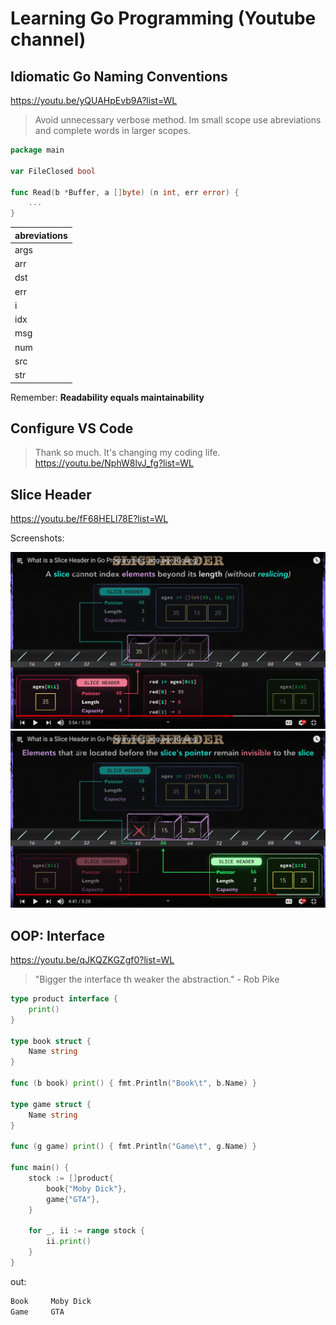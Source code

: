 # Learning Go Programming (Youtube channel)

## Idiomatic Go Naming Conventions

https://youtu.be/yQUAHpEvb9A?list=WL

> Avoid unnecessary verbose method. Im small scope use abreviations and complete words in larger scopes.

```go
package main

var FileClosed bool

func Read(b *Buffer, a []byte) (n int, err error) {
    ...
}
```

|abreviations|
|--------|
|args    |
|arr     |
|dst     |
|err     |
|i       |
|idx     |
|msg     |
|num     |
|src     |
|str     |

Remember: **Readability equals maintainability**

## Configure VS Code

> Thank so much. It's changing my coding life.
https://youtu.be/NphW8lvJ_fg?list=WL

## Slice Header

https://youtu.be/fF68HELl78E?list=WL

Screenshots:

![Alt text](./SliceHeaderSl0.png "markdown images")
![Alt text](./SliceHeaderSl1.png)

## OOP: Interface

https://youtu.be/qJKQZKGZgf0?list=WL

> "Bigger the interface th weaker the abstraction." - Rob Pike

```go
type product interface {
    print()
}

type book struct {
    Name string
}

func (b book) print() { fmt.Println("Book\t", b.Name) }

type game struct {
    Name string
}

func (g game) print() { fmt.Println("Game\t", g.Name) }

func main() {
    stock := []product{
        book{"Moby Dick"},
        game{"GTA"},
    }

    for _, ii := range stock {
        ii.print()
    }
}
```

out:

```sh
Book     Moby Dick
Game     GTA
```
